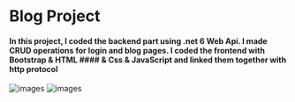 # Blog Project

#### In this project, I coded the backend part using .net 6 Web Api. I made CRUD operations for login and blog pages. I coded the frontend with Bootstrap & HTML #### & Css & JavaScript and linked them together with http protocol

![images](image1.png)
![images](image2.png)
